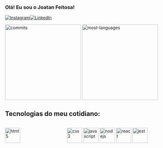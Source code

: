 ### Olá! Eu sou o Joatan Feitosa!
[![Instagram](https://img.shields.io/badge/Instagram-E4405F?style=for-the-badge&logo=instagram&logoColor=white)](https://www.instagram.com/_joatancarlosf/)[![LinkedIn](https://img.shields.io/badge/LinkedIn-0077B5?style=for-the-badge&logo=linkedin&logoColor=white)](https://www.linkedin.com/in/joatan-feitosa/)

<div>
  <img height="250em"/ alt="commits" src="https://github-readme-stats.vercel.app/api?username=Joatancarlos&show_icons=true&theme=tokyonight">
  <img height="250em"/ alt="most-languages" src="https://github-readme-stats.vercel.app/api/top-langs/?username=Joatancarlos&langs_count=4&theme=tokyonight">
</div>

## Tecnologias do meu cotidiano:
<div style="display: inline_block"><br/>
  <img align="center" height="50em" width="50em" style="padding-right:150px" alt="html5" src="https://cdn.jsdelivr.net/gh/devicons/devicon/icons/html5/html5-original-wordmark.svg"/>
  <img align="center" height="50em" width="50em" alt="css3" src="https://cdn.jsdelivr.net/gh/devicons/devicon/icons/css3/css3-original-wordmark.svg"/>
  <img align="center" height="50em" width="50em" alt="javascript" src="https://cdn.jsdelivr.net/gh/devicons/devicon/icons/javascript/javascript-plain.svg"/>
  <img align="center" height="50em" width="50em" alt="nodejs" src="https://cdn.jsdelivr.net/gh/devicons/devicon/icons/nodejs/nodejs-original-wordmark.svg"/>
  <img align="center" height="50em" width="50em" alt="react" src="https://cdn.jsdelivr.net/gh/devicons/devicon/icons/react/react-original-wordmark.svg"/>
  <img align="center" height="50em" width="50em" alt="jest" src="https://cdn.jsdelivr.net/gh/devicons/devicon/icons/jest/jest-plain.svg"/>
</div><br/>

